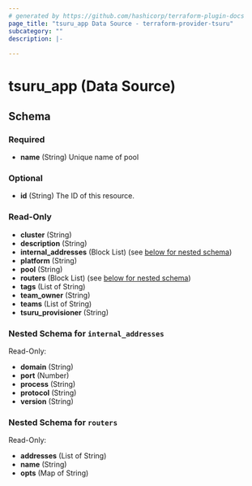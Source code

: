 ```yaml
---
# generated by https://github.com/hashicorp/terraform-plugin-docs
page_title: "tsuru_app Data Source - terraform-provider-tsuru"
subcategory: ""
description: |-
  
---
```


# tsuru_app (Data Source)





<!-- schema generated by tfplugindocs -->
## Schema

### Required

- **name** (String) Unique name of pool

### Optional

- **id** (String) The ID of this resource.

### Read-Only

- **cluster** (String)
- **description** (String)
- **internal_addresses** (Block List) (see [below for nested schema](#nestedblock--internal_addresses))
- **platform** (String)
- **pool** (String)
- **routers** (Block List) (see [below for nested schema](#nestedblock--routers))
- **tags** (List of String)
- **team_owner** (String)
- **teams** (List of String)
- **tsuru_provisioner** (String)

<a id="nestedblock--internal_addresses"></a>
### Nested Schema for `internal_addresses`

Read-Only:

- **domain** (String)
- **port** (Number)
- **process** (String)
- **protocol** (String)
- **version** (String)


<a id="nestedblock--routers"></a>
### Nested Schema for `routers`

Read-Only:

- **addresses** (List of String)
- **name** (String)
- **opts** (Map of String)


